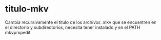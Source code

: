 # titulo-mkv
Cambia recursivamente el titulo de los archivos .mkv que se encuentren en el directorio y subdirectorios, necesita tener instalado y en el PATH mkvpropedit  
